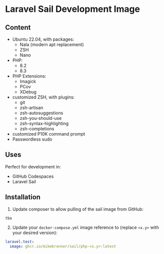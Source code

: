 # Laravel Sail Development Image

## Content
- Ubuntu 22.04, with packages:
	- Nala (modern apt replacement)
	- ZSH
	- Nano
- PHP:
	- 8.2
	- 8.3
- PHP Extensions:
	- Imagick
	- PCov
	- XDebug
- customized ZSH, with plugins:
	- git
	- zsh-artisan
	- zsh-autosuggestions
	- zsh-you-should-use
	- zsh-syntax-highlighting
	- zsh-completions
- customized P10K command prompt
- Passwordless sudo

## Uses
Perfect for development in:
- GitHub Codespaces
- Laravel Sail

## Installation
1. Update composer to allow pulling of the sail image from GitHub:
  ```
  tba
  ```
2. Update your `docker-compose.yml` image reference to (replace `<x.y>` with your desired version):
  ```yml
  laravel.test:
    image: ghcr.io/mikebronner/sail/php-<x.y>:latest
  ```
